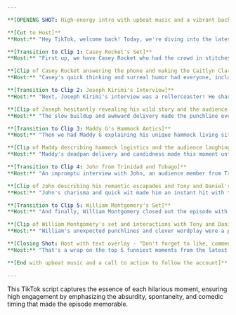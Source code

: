 ```yaml
---

**[OPENING SHOT: High-energy intro with upbeat music and a vibrant background, text overlay reads: "Kill Tony Recap - Top 5 Funniest Moments!"]**

**[Cut to Host]**
**Host:** "Hey TikTok, welcome back! Today, we're diving into the latest episode of Kill Tony, and trust me, you don't want to miss these hilarious highlights! 🎤😂"

**[Transition to Clip 1: Casey Rocket's Set]**
**Host:** "First up, we have Casey Rocket who had the crowd in stitches with his wild set about eating babies and holiday stress. Things got even crazier when he got a call mid-set from the 'law offices'! 🤯📞"

**[Clip of Casey Rocket answering the phone and making the Caitlyn Clark WNBA draft joke]**
**Host:** "Casey's quick thinking and surreal humor had everyone, including Tony and Daniel, rolling with laughter! 😆👏"

**[Transition to Clip 2: Joseph Kirimi's Interview]**
**Host:** "Next, Joseph Kirimi's interview was a rollercoaster! He shared about his OnlyFans girlfriend, but the real gem was his wild Molly-fueled foursome in Vegas. 🌟🍾"

**[Clip of Joseph hesitantly revealing his wild story and the audience erupting in laughter]**
**Host:** "The slow buildup and awkward delivery made the punchline even funnier. Tony and Daniel's probing questions took the comedy to another level! 😂🙌"

**[Transition to Clip 3: Maddy G's Hammock Antics]**
**Host:** "Then we had Maddy G explaining his unique hammock living situation. The visual of navigating intimate moments in a hammock was side-splitting! 🛏️🤣"

**[Clip of Maddy describing hammock logistics and the audience laughing]**
**Host:** "Maddy's deadpan delivery and candidness made this moment unforgettable! 🌟😆"

**[Transition to Clip 4: John from Trinidad and Tobago]**
**Host:** "An impromptu interview with John, an audience member from Trinidad and Tobago, turned into pure comedy gold. His bedroom tactics had everyone in stitches! 😂🇹🇹"

**[Clip of John describing his romantic escapades and Tony and Daniel's reactions]**
**Host:** "John's charisma and quick wit made him an instant hit with the crowd. This unscripted moment showcased the magic of live comedy! 🎉👏"

**[Transition to Clip 5: William Montgomery's Set]**
**Host:** "And finally, William Montgomery closed out the episode with his unique brand of humor, tackling OJ Simpson, Joe Biden, and even Reading Rainbow! 📚🤣"

**[Clip of William Montgomery's set and interactions with Tony and Daniel]**
**Host:** "William's unexpected punchlines and clever wordplay were a perfect way to end the episode. The chemistry between him, Tony, and Daniel was pure comedic genius! 👏😂"

**[Closing Shot: Host with text overlay - "Don't forget to like, comment, and follow for more laughs!"]**
**Host:** "That's a wrap on the top 5 funniest moments from the latest Kill Tony episode! Which moment was your favorite? Let us know in the comments! And don't forget to follow for more hilarious recaps! 🎉😆"

**[End with upbeat music and a call to action to follow the account]**

---
```


This TikTok script captures the essence of each hilarious moment, ensuring high engagement by emphasizing the absurdity, spontaneity, and comedic timing that made the episode memorable.